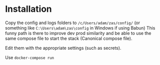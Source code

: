 # Installation
Copy the config and logs folders to ```/c/Users/adam/zas/config/``` 
(or something like ```C:\Users\adam\zas\config``` in Windows if using Babun)
This funny path is there to improve dev prod similarity and be able to use the same 
compose file to start the stack (Canonical compose file).

Edit them with the appropriate settings (such as secrets).

Use ```docker-compose run```